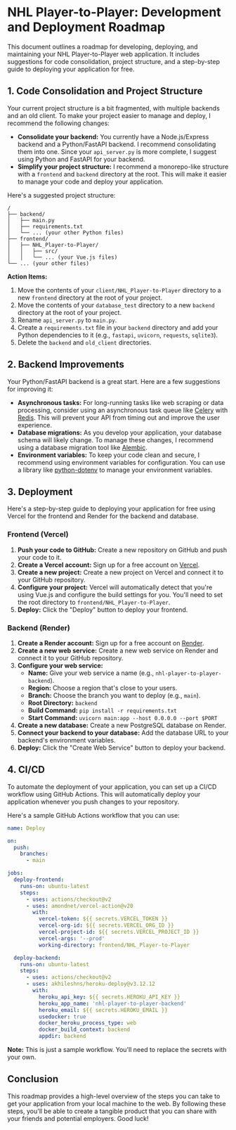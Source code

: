 
# NHL Player-to-Player: Development and Deployment Roadmap

This document outlines a roadmap for developing, deploying, and maintaining your NHL Player-to-Player web application. It includes suggestions for code consolidation, project structure, and a step-by-step guide to deploying your application for free.

## 1. Code Consolidation and Project Structure

Your current project structure is a bit fragmented, with multiple backends and an old client. To make your project easier to manage and deploy, I recommend the following changes:

*   **Consolidate your backend:** You currently have a Node.js/Express backend and a Python/FastAPI backend. I recommend consolidating them into one. Since your `api_server.py` is more complete, I suggest using Python and FastAPI for your backend.
*   **Simplify your project structure:** I recommend a monorepo-like structure with a `frontend` and `backend` directory at the root. This will make it easier to manage your code and deploy your application.

Here's a suggested project structure:

```
/
├── backend/
│   ├── main.py
│   ├── requirements.txt
│   └── ... (your other Python files)
├── frontend/
│   ├── NHL_Player-to-Player/
│   │   ├── src/
│   │   └── ... (your Vue.js files)
└── ... (your other files)
```

**Action Items:**

1.  Move the contents of your `client/NHL_Player-to-Player` directory to a new `frontend` directory at the root of your project.
2.  Move the contents of your `database_test` directory to a new `backend` directory at the root of your project.
3.  Rename `api_server.py` to `main.py`.
4.  Create a `requirements.txt` file in your `backend` directory and add your Python dependencies to it (e.g., `fastapi`, `uvicorn`, `requests`, `sqlite3`).
5.  Delete the `backend` and `old_client` directories.

## 2. Backend Improvements

Your Python/FastAPI backend is a great start. Here are a few suggestions for improving it:

*   **Asynchronous tasks:** For long-running tasks like web scraping or data processing, consider using an asynchronous task queue like [Celery](https://docs.celeryq.dev/en/stable/) with [Redis](https://redis.io/). This will prevent your API from timing out and improve the user experience.
*   **Database migrations:** As you develop your application, your database schema will likely change. To manage these changes, I recommend using a database migration tool like [Alembic](https://alembic.sqlalchemy.org/en/latest/).
*   **Environment variables:** To keep your code clean and secure, I recommend using environment variables for configuration. You can use a library like [python-dotenv](https://pypi.org/project/python-dotenv/) to manage your environment variables.

## 3. Deployment

Here's a step-by-step guide to deploying your application for free using Vercel for the frontend and Render for the backend and database.

### Frontend (Vercel)

1.  **Push your code to GitHub:** Create a new repository on GitHub and push your code to it.
2.  **Create a Vercel account:** Sign up for a free account on [Vercel](https://vercel.com/).
3.  **Create a new project:** Create a new project on Vercel and connect it to your GitHub repository.
4.  **Configure your project:** Vercel will automatically detect that you're using Vue.js and configure the build settings for you. You'll need to set the root directory to `frontend/NHL_Player-to-Player`.
5.  **Deploy:** Click the "Deploy" button to deploy your frontend.

### Backend (Render)

1.  **Create a Render account:** Sign up for a free account on [Render](https://render.com/).
2.  **Create a new web service:** Create a new web service on Render and connect it to your GitHub repository.
3.  **Configure your web service:**
    *   **Name:** Give your web service a name (e.g., `nhl-player-to-player-backend`).
    *   **Region:** Choose a region that's close to your users.
    *   **Branch:** Choose the branch you want to deploy (e.g., `main`).
    *   **Root Directory:** `backend`
    *   **Build Command:** `pip install -r requirements.txt`
    *   **Start Command:** `uvicorn main:app --host 0.0.0.0 --port $PORT`
4.  **Create a new database:** Create a new PostgreSQL database on Render.
5.  **Connect your backend to your database:** Add the database URL to your backend's environment variables.
6.  **Deploy:** Click the "Create Web Service" button to deploy your backend.

## 4. CI/CD

To automate the deployment of your application, you can set up a CI/CD workflow using GitHub Actions. This will automatically deploy your application whenever you push changes to your repository.

Here's a sample GitHub Actions workflow that you can use:

```yaml
name: Deploy

on:
  push:
    branches:
      - main

jobs:
  deploy-frontend:
    runs-on: ubuntu-latest
    steps:
      - uses: actions/checkout@v2
      - uses: amondnet/vercel-action@v20
        with:
          vercel-token: ${{ secrets.VERCEL_TOKEN }}
          vercel-org-id: ${{ secrets.VERCEL_ORG_ID }}
          vercel-project-id: ${{ secrets.VERCEL_PROJECT_ID }}
          vercel-args: '--prod'
          working-directory: frontend/NHL_Player-to-Player

  deploy-backend:
    runs-on: ubuntu-latest
    steps:
      - uses: actions/checkout@v2
      - uses: akhileshns/heroku-deploy@v3.12.12
        with:
          heroku_api_key: ${{ secrets.HEROKU_API_KEY }}
          heroku_app_name: 'nhl-player-to-player-backend'
          heroku_email: ${{ secrets.HEROKU_EMAIL }}
          usedocker: true
          docker_heroku_process_type: web
          docker_build_context: backend
          appdir: backend
```

**Note:** This is just a sample workflow. You'll need to replace the secrets with your own.

## Conclusion

This roadmap provides a high-level overview of the steps you can take to get your application from your local machine to the web. By following these steps, you'll be able to create a tangible product that you can share with your friends and potential employers. Good luck!
